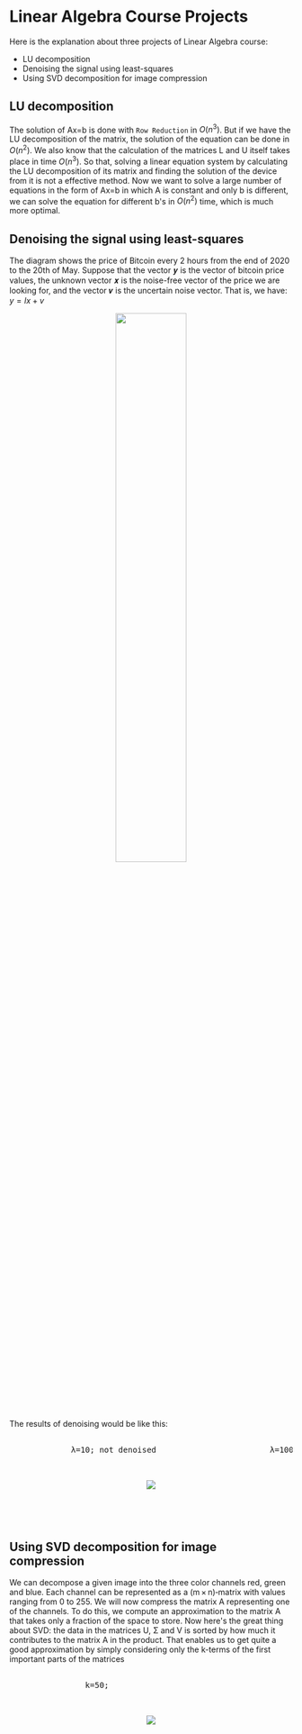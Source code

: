 # Linear Algebra Course Projects
Here is the explanation about three projects of Linear Algebra course:
* LU decomposition
* Denoising the signal using least-squares
* Using SVD decomposition for image compression

## LU decomposition
The solution of Ax=b is done with `Row Reduction` in ${O(n^3)}$. But if we have the LU decomposition of the matrix, the solution of the equation can be done in ${O(n^2)}$. We also know that the calculation of the matrices L and U itself takes place in time ${O(n^3)}$. So that, solving a linear equation system by calculating the LU decomposition of its matrix and finding the solution of the device from it is not a effective method.
Now we want to solve a large number of equations in the form of Ax=b in which A is constant and only b is different, we can solve the equation for different b's in ${O(n^2)}$ time, which is much more optimal.

## Denoising the signal using least-squares
The diagram shows the price of Bitcoin every 2 hours from the end of 2020 to the 20th of May. Suppose that the vector 𝒚 is the vector of bitcoin price values, the unknown vector 𝒙 is the noise-free vector of the price we are looking for, and the vector 𝒗 is the uncertain noise vector. That is, we have: ${y=lx+v}$

<p align="center">
<img src="https://user-images.githubusercontent.com/93929227/204270031-a44ab157-77d8-4440-ab70-87d44af3e68a.png" width="50%" height="50%">
<p/>

The results of denoising would be like this:

<pre>   
             λ=10; not denoised                        λ=100; well denoised                       λ=10000; too denoised 

<p align="center">
<img src="https://user-images.githubusercontent.com/93929227/204269434-3ecc545f-9d01-4048-85f6-78bec26e59b2.png">
<!-- <img src="https://user-images.githubusercontent.com/93929227/204267777-e6fca258-d508-4316-8eaa-6407d75134c4.png"> -->
<p/>
</pre>

<!-- `λ=100; well denoised`  -->
<!-- <p align="center"> -->
<!-- <img src="https://user-images.githubusercontent.com/93929227/204267865-b140a6bf-d0e2-44ce-a081-c503d3c4a847.png">
<p/>

`λ=10000; too denoised` 
<p align="center">
<img src="https://user-images.githubusercontent.com/93929227/204267971-2df00093-b2a8-4f0a-9953-9055a2113f7e.png">
<p/>

 -->
 
## Using SVD decomposition for image compression
We can decompose a given image into the three color channels red, green and blue. Each channel can be represented as a (m × n)‑matrix with values ranging from 0 to 255. We will now compress the matrix A representing one of the channels. To do this, we compute an approximation to the matrix A that takes only a fraction of the space to store. Now here's the great thing about SVD: the data in the matrices U, Σ and V is sorted by how much it contributes to the matrix A in the product. That enables us to get quite a good approximation by simply considering only the k-terms of the first important parts of the matrices

<pre>   
                k=50;                                           k=250;                                      k=750;

<p align="center">
<img src="https://user-images.githubusercontent.com/93929227/204275517-6f61054a-babc-4c6e-ae8d-01c84ba60f0e.png">
<!-- <img src="https://user-images.githubusercontent.com/93929227/204267777-e6fca258-d508-4316-8eaa-6407d75134c4.png"> -->
<!-- ![Untitled2](https://user-images.githubusercontent.com/93929227/204275517-6f61054a-babc-4c6e-ae8d-01c84ba60f0e.png) -->

<p/>
</pre>


